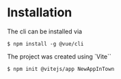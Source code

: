 # Installation
The cli can be installed via

    $ npm install -g @vue/cli


The project was created using `Vite``

    $ npm init @vitejs/app NewAppInTown